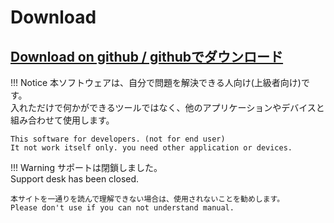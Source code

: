 # Download

## [Download on github / githubでダウンロード](https://github.com/gpsnmeajp/VirtualMotionTracker/releases)

!!! Notice
    本ソフトウェアは、自分で問題を解決できる人向け(上級者向け)です。  
    入れただけで何かができるツールではなく、他のアプリケーションやデバイスと組み合わせて使用します。 
     
    This software for developers. (not for end user)  
    It not work itself only. you need other application or devices.
    
!!! Warning
    サポートは閉鎖しました。  
    Support desk has been closed.  
    
    本サイトを一通りを読んで理解できない場合は、使用されないことを勧めします。  
    Please don't use if you can not understand manual.  
